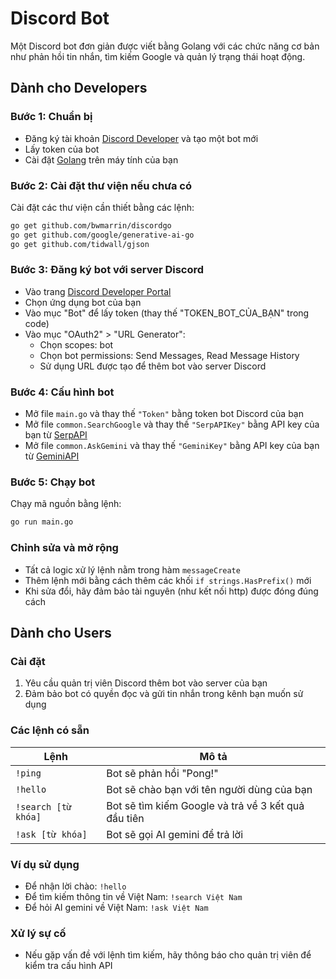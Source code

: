 # Discord Bot

Một Discord bot đơn giản được viết bằng Golang với các chức năng cơ bản như phản hồi tin nhắn, tìm kiếm Google và quản lý trạng thái hoạt động.

## Dành cho Developers

### Bước 1: Chuẩn bị
- Đăng ký tài khoản [Discord Developer](https://discord.com/developers/applications) và tạo một bot mới
- Lấy token của bot
- Cài đặt [Golang](https://golang.org/dl/) trên máy tính của bạn

### Bước 2: Cài đặt thư viện nếu chưa có
Cài đặt các thư viện cần thiết bằng các lệnh:
```bash
go get github.com/bwmarrin/discordgo
go get github.com/google/generative-ai-go
go get github.com/tidwall/gjson
```

### Bước 3: Đăng ký bot với server Discord
- Vào trang [Discord Developer Portal](https://discord.com/developers/applications)
- Chọn ứng dụng bot của bạn
- Vào mục "Bot" để lấy token (thay thế "TOKEN_BOT_CỦA_BẠN" trong code)
- Vào mục "OAuth2" > "URL Generator":
    - Chọn scopes: bot
    - Chọn bot permissions: Send Messages, Read Message History
    - Sử dụng URL được tạo để thêm bot vào server Discord

### Bước 4: Cấu hình bot
- Mở file `main.go` và thay thế `"Token"` bằng token bot Discord của bạn
- Mở file `common.SearchGoogle` và thay thế `"SerpAPIKey"` bằng API key của bạn từ [SerpAPI](https://serpapi.com/)
- Mở file `common.AskGemini` và thay thế `"GeminiKey"` bằng API key của bạn từ [GeminiAPI](https://aistudio.google.com/)

### Bước 5: Chạy bot
Chạy mã nguồn bằng lệnh:
```bash
go run main.go
```

### Chỉnh sửa và mở rộng
- Tất cả logic xử lý lệnh nằm trong hàm `messageCreate`
- Thêm lệnh mới bằng cách thêm các khối `if strings.HasPrefix()` mới
- Khi sửa đổi, hãy đảm bảo tài nguyên (như kết nối http) được đóng đúng cách

## Dành cho Users

### Cài đặt
1. Yêu cầu quản trị viên Discord thêm bot vào server của bạn
2. Đảm bảo bot có quyền đọc và gửi tin nhắn trong kênh bạn muốn sử dụng

### Các lệnh có sẵn

| Lệnh                | Mô tả                                               |
|---------------------|-----------------------------------------------------|
| `!ping`             | Bot sẽ phản hồi "Pong!"                             |
| `!hello`            | Bot sẽ chào bạn với tên người dùng của bạn          |
| `!search [từ khóa]` | Bot sẽ tìm kiếm Google và trả về 3 kết quả đầu tiên |
| `!ask [từ khóa]`    | Bot sẽ gọi AI gemini để trả lời                     |

### Ví dụ sử dụng
- Để nhận lời chào: `!hello`
- Để tìm kiếm thông tin về Việt Nam: `!search Việt Nam`
- Để hỏi AI gemini về Việt Nam: `!ask Việt Nam`

### Xử lý sự cố
- Nếu gặp vấn đề với lệnh tìm kiếm, hãy thông báo cho quản trị viên để kiểm tra cấu hình API